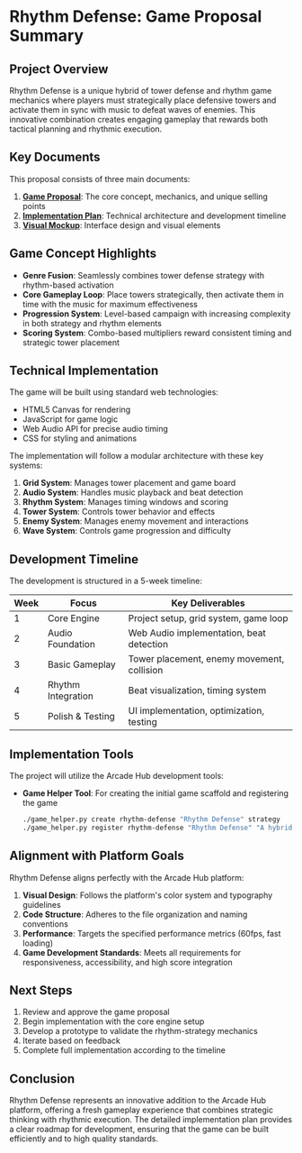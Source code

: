 # Rhythm Defense: Game Proposal Summary

## Project Overview

Rhythm Defense is a unique hybrid of tower defense and rhythm game mechanics where players must strategically place defensive towers and activate them in sync with music to defeat waves of enemies. This innovative combination creates engaging gameplay that rewards both tactical planning and rhythmic execution.

## Key Documents

This proposal consists of three main documents:

1. **[Game Proposal](rhythm_defense.md)**: The core concept, mechanics, and unique selling points
2. **[Implementation Plan](rhythm_defense_implementation.md)**: Technical architecture and development timeline
3. **[Visual Mockup](rhythm_defense_mockup.md)**: Interface design and visual elements

## Game Concept Highlights

- **Genre Fusion**: Seamlessly combines tower defense strategy with rhythm-based activation
- **Core Gameplay Loop**: Place towers strategically, then activate them in time with the music for maximum effectiveness
- **Progression System**: Level-based campaign with increasing complexity in both strategy and rhythm elements
- **Scoring System**: Combo-based multipliers reward consistent timing and strategic tower placement

## Technical Implementation

The game will be built using standard web technologies:

- HTML5 Canvas for rendering
- JavaScript for game logic
- Web Audio API for precise audio timing
- CSS for styling and animations

The implementation will follow a modular architecture with these key systems:

1. **Grid System**: Manages tower placement and game board
2. **Audio System**: Handles music playback and beat detection
3. **Rhythm System**: Manages timing windows and scoring
4. **Tower System**: Controls tower behavior and effects
5. **Enemy System**: Manages enemy movement and interactions
6. **Wave System**: Controls game progression and difficulty

## Development Timeline

The development is structured in a 5-week timeline:

| Week | Focus | Key Deliverables |
|------|-------|------------------|
| 1 | Core Engine | Project setup, grid system, game loop |
| 2 | Audio Foundation | Web Audio implementation, beat detection |
| 3 | Basic Gameplay | Tower placement, enemy movement, collision |
| 4 | Rhythm Integration | Beat visualization, timing system |
| 5 | Polish & Testing | UI implementation, optimization, testing |

## Implementation Tools

The project will utilize the Arcade Hub development tools:

- **Game Helper Tool**: For creating the initial game scaffold and registering the game
  ```bash
  ./game_helper.py create rhythm-defense "Rhythm Defense" strategy
  ./game_helper.py register rhythm-defense "Rhythm Defense" "A hybrid tower defense and rhythm game where players activate towers in sync with music" strategy --tags strategy rhythm tower-defense music action
  ```

## Alignment with Platform Goals

Rhythm Defense aligns perfectly with the Arcade Hub platform:

1. **Visual Design**: Follows the platform's color system and typography guidelines
2. **Code Structure**: Adheres to the file organization and naming conventions
3. **Performance**: Targets the specified performance metrics (60fps, fast loading)
4. **Game Development Standards**: Meets all requirements for responsiveness, accessibility, and high score integration

## Next Steps

1. Review and approve the game proposal
2. Begin implementation with the core engine setup
3. Develop a prototype to validate the rhythm-strategy mechanics
4. Iterate based on feedback
5. Complete full implementation according to the timeline

## Conclusion

Rhythm Defense represents an innovative addition to the Arcade Hub platform, offering a fresh gameplay experience that combines strategic thinking with rhythmic execution. The detailed implementation plan provides a clear roadmap for development, ensuring that the game can be built efficiently and to high quality standards.
